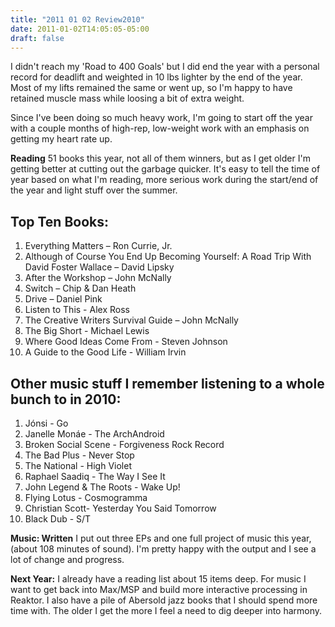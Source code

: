 ```yaml
---
title: "2011 01 02 Review2010"
date: 2011-01-02T14:05:05-05:00
draft: false
---
```


I didn't reach my 'Road to 400 Goals' but I did end the year with a personal record for deadlift and weighted in 10 lbs lighter by the end of the year. Most of my lifts remained the same or went up, so I'm happy to have retained muscle mass while loosing a bit of extra weight.

Since I've been doing so much heavy work, I'm going to start off the year with a couple months of high-rep, low-weight work with an emphasis on getting my heart rate up.

<strong>Reading</strong>
51 books this year, not all of them winners, but as I get older I'm getting better at cutting out the garbage quicker. It's easy to tell the time of year based on what I'm reading, more serious work during the start/end of the year and light stuff over the summer.

## Top Ten Books:

1. Everything Matters – Ron Currie, Jr.
1. Although of Course You End Up Becoming Yourself: A Road Trip With David Foster Wallace – David Lipsky
1. After the Workshop – John McNally
1. Switch – Chip & Dan Heath
1. Drive – Daniel Pink
1. Listen to This - Alex Ross
1. The Creative Writers Survival Guide – John McNally
1. The Big Short - Michael Lewis
1. Where Good Ideas Come From - Steven Johnson
1. A Guide to the Good Life - William Irvin


## Other music stuff I remember listening to a whole bunch to in 2010:

1. Jónsi - Go
1. Janelle Monáe - The ArchAndroid
1. Broken Social Scene - Forgiveness Rock Record
1. The Bad Plus - Never Stop
1. The National - High Violet
1. Raphael Saadiq - The Way I See It
1. John Legend & The Roots - Wake Up!
1. Flying Lotus - Cosmogramma
1. Christian Scott- Yesterday You Said Tomorrow
1. Black Dub - S/T


<strong>Music: Written</strong>
I put out three EPs and one full project of music this year, (about 108 minutes of sound). I'm pretty happy with the output and I see a lot of change and progress.

<strong>Next Year:</strong>
I already have a reading list about 15 items deep. For music I want to get back into Max/MSP and build more interactive processing in Reaktor. I also have a pile of Abersold jazz books that I should spend more time with. The older I get the more I feel a need to dig deeper into harmony.

